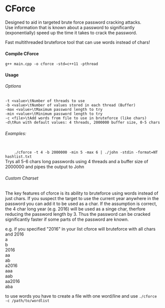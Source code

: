 # CForce
Designed to aid in targeted brute force password cracking attacks.       
Use information that is known about a password to significantly (exponentially) speed up the time it takes to crack the password.


Fast multithreaded bruteforce tool that can use words instead of chars!

#### Compile CForce
<code>g++ main.cpp -o cforce -std=c++11 -pthread</code>

#### Usage

###### Options

    -t <value>\tNumber of threads to use
    -b <value>\tNumber of values stored in each thread (Buffer)
    -max <value>\tMaximum password length to try
    -min <value>\tMinimum password length to try
    -c <file>\tAdd words from file to use in bruteforce (like chars)
    -d\tRun with default values: 4 threads, 2000000 buffer size, 0-5 chars

###### Examples:
<code>
    ./cforce -t 4 -b 2000000 -min 5 -max 6 | ./john -stdin -format=NT hashlist.txt
</code>    
    Trys all 5-6 chars long passwords using 4 threads and a buffer size of 2000000 and pipes the output to John    


###### Custom Charset

The key features of cforce is its ability to bruteforce using words instead of just chars. 
If you suspect the target to use the current year anywhere in the password you can add it to be used as a char. If the assumption is correct, the 4 char long year (e.g. 2016) will be used as a singe char, therfore reducing the password length by 3. Thus the password can be cracked significantly faster if some parts of the password are known.

e.g.
if you specified "2016" in your list cforce will bruteforce with all chars and 2016   
a   
b   
2016   
aa   
ab   
a2016   
aaa   
aab   
aa2016   
aba     

to use words you have to create a file with one word/line and use
<code>./cforce -c /path/to/wordlist</code>
